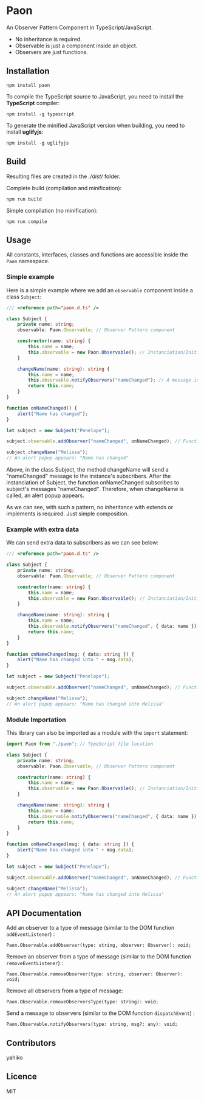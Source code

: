 # Paon #

An Observer Pattern Component in TypeScript/JavaScript.

* No inheritance is required.
* Observable is just a component inside an object.
* Observers are just functions.


## Installation ##
	npm install paon

To compile the TypeScript source to JavaScript, you need to install the **TypeScript** compiler:

	npm install -g typescript

To generate the minified JavaScript version when building, you need to install **uglifyjs**:

	npm install -g uglifyjs


## Build ##
Resulting files are created in the *./dist/* folder.

Complete build (compilation and minification):

	npm run build

Simple compilation (no minification):

	npm run compile


## Usage ##

All constants, interfaces, classes and functions are accessible inside the `Paon` namespace.

### Simple example ###

Here is a simple example where we add an `observable` component inside a class `Subject`:

```ts
/// <reference path="paon.d.ts" />

class Subject {
	private name: string;
	observable: Paon.Observable; // Observer Pattern component

	constructor(name: string) {
		this.name = name;
		this.observable = new Paon.Observable(); // Instanciation/Initialization
	}

	changeName(name: string): string {
		this.name = name;
		this.observable.notifyObservers("nameChanged"); // A message is sent to subscribers
		return this.name;
	}
}

function onNameChanged() {
	alert("Name has changed");
}

let subject = new Subject("Penelope");

subject.observable.addObserver("nameChanged", onNameChanged); // Function onNameChanged subscribes to subject's messages "nameChanged"

subject.changeName("Melissa");
// An alert popup appears: "Name has changed"
```

Above, in the class Subject, the method changeName will send a "nameChanged" message to the instance's subscribers.
After the instanciation of Subject, the function onNameChanged subscribes to subject's messages "nameChanged".
Therefore, when changeName is called, an alert popup appears.

As we can see, with such a pattern, no inheritance with extends or implements is required. Just simple composition.

### Example with extra data ###

We can send extra data to subscribers as we can see below:

```ts
/// <reference path="paon.d.ts" />

class Subject {
	private name: string;
	observable: Paon.Observable; // Observer Pattern component

	constructor(name: string) {
		this.name = name;
		this.observable = new Paon.Observable(); // Instanciation/Initialization
	}

	changeName(name: string): string {
		this.name = name;
		this.observable.notifyObservers("nameChanged", { data: name }); // A message is sent to subscribers
		return this.name;
	}
}

function onNameChanged(msg: { data: string }) {
	alert("Name has changed into " + msg.data);
}

let subject = new Subject("Penelope");

subject.observable.addObserver("nameChanged", onNameChanged); // Function onNameChanged subscribes to subject's messages "nameChanged"

subject.changeName("Melissa");
// An alert popup appears: "Name has changed into Melissa"
```

### Module Importation ###

This library can also be imported as a module with the `import` statement:

```ts
import Paon from "./paon"; // TypeScript file location

class Subject {
	private name: string;
	observable: Paon.Observable; // Observer Pattern component

	constructor(name: string) {
		this.name = name;
		this.observable = new Paon.Observable(); // Instanciation/Initialization
	}

	changeName(name: string): string {
		this.name = name;
		this.observable.notifyObservers("nameChanged", { data: name }); // A message is sent to subscribers
		return this.name;
	}
}

function onNameChanged(msg: { data: string }) {
	alert("Name has changed into " + msg.data);
}

let subject = new Subject("Penelope");

subject.observable.addObserver("nameChanged", onNameChanged); // Function onNameChanged subscribes to subject's messages "nameChanged"

subject.changeName("Melissa");
// An alert popup appears: "Name has changed into Melissa"
```


## API Documentation ##

Add an observer to a type of message (similar to the DOM function `addEventListener`) :

	Paon.Observable.addObserver(type: string, observer: Observer): void;


Remove an observer from a type of message (similar to the DOM function `removeEventListener`) :

	Paon.Observable.removeObserver(type: string, observer: Observer): void;


Remove all observers from a type of message:

	Paon.Observable.removeObserversType(type: string): void;  


Send a message to observers (similar to the DOM function `dispatchEvent`) :

	Paon.Observable.notifyObservers(type: string, msg?: any): void;


## Contributors ##
yahiko


## Licence ##
MIT
